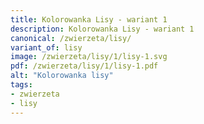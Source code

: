 ```yaml
---
title: Kolorowanka Lisy - wariant 1
description: Kolorowanka Lisy - wariant 1
canonical: /zwierzeta/lisy/
variant_of: lisy
image: /zwierzeta/lisy/1/lisy-1.svg
pdf: /zwierzeta/lisy/1/lisy-1.pdf
alt: "Kolorowanka lisy"
tags:
- zwierzeta
- lisy
---
```

